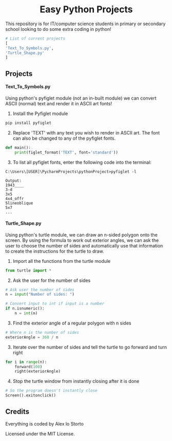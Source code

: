 <h1 align="center">Easy Python Projects</h1>

This repository is for IT/computer science students in primary or secondary school looking to do some extra coding in python! 

``` python
# List of current projects
[
'Text_To_Symbols.py',
'Turtle_Shape.py'
]
```

## Projects

#### Text_To_Symbols.py

Using python's pyfiglet module (not an in-built module) we can convert ASCII (normal) text and render it in ASCII art fonts!

1) Install the Pyfiglet module

``` python
pip install pyfiglet
```

2) Replace 'TEXT' with any text you wish to render in ASCII art. The font can also be changed to any of the pyfiglet fonts.

``` python
def main():
    print(figlet_format('TEXT', font='standard'))
```

3) To list all pyfiglet fonts, enter the following code into the terminal:

``` console
C:\Users\[USER]\PycharmProjects\pythonProject>pyfiglet -l

Output:
1943____    
3-d
3x5
4x4_offr    
5lineoblique
5x7
...    
```

#### Turtle_Shape.py

Using python's turtle module, we can draw an n-sided polygon onto the screen. By using the formula to work out exterior angles, we can ask the user to choose the number of sides and automatically use that information to create the instructions for the turtle to draw.

1) Import all the functions from the turtle module

``` python
from turtle import *
```

2) Ask the user for the number of sides

``` python
# Ask user the number of sides
n = input("Number of sides: ")

# Convert input to int if input is a number
if n.isnumeric():
    n = int(n)
```
3) Find the exterior angle of a regular polygon with n sides

``` python
# Where n is the number of sides
exteriorAngle = 360 / n
```

3) Iterate over the number of sides and tell the turtle to go forward and turn right

``` python
for i in range(n):
    forward(100)
    right(exteriorAngle)
```

4) Stop the turtle window from instantly closing after it is done

``` python
# So the program doesn't instantly close
Screen().exitonclick()
```

## Credits 

Everything is coded by Alex lo Storto

Licensed under the MIT License.
